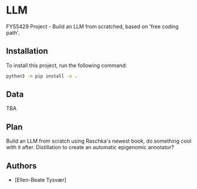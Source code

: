 # LLM
FYS5429 Project - Build an LLM from scratched, based on 'free coding path'.

## Installation
To install this project, run the following command:
```sh
python3 -m pip install -e .
```

## Data
TBA

## Plan
Build an LLM from scratch using Raschka's newest book, do something cool with it after. Distillation to create an automatic epigenomic annotator? 


## Authors
- [Ellen-Beate Tysvær]
